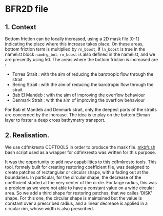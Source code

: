 # BFR2D file
## 1. Context
  Bottom friction can be locally increased, using a 2D mask file [0-1] indicating the place where this increase takes place. On these areas, bottom friction term is multiplied
by `rn_boost`, if `ln_boost` is true in the namelist block `namdrg_bot`.  `rn_boost` is also defined in the namelist, and we are presently using 50.  The areas where the bottom
friction is increased are :
  * Torres Strait : with the aim of reducing the barotropic flow through the strait
  * Bering Strait : with the aim of reducing the barotropic flow through the strait
  * Bab El Mandeb : with the aim of improving the overflow behaviour
  * Denmark Strait : with the aim of improving the overflow behaviour

For Bab el Mandeb and Denmark strait, only the deepest parts of the straits are concerned by the increase. The idea is to play on the bottom Ekman layer to foster a deep 
cross bathymetry transport.

## 2. Realisation.
We use cdfmkresto CDFTOOLS in order to produce the mask file.  [mkbfr.sh](./mkbfr.sh)  bash script used as a wrapper for cdfmkresto was written for this purpose. 


It was the opportunity to add new capabilities to this cdfmkresto tools. This tool, formely built for creating restoring coefficient file, was designed to create patches of 
rectangular  or circular shape, with a fading out at the boundaries.  In particular, for the circular shape, the decrease of the coefficient started at the very center of 
the circle. For large radius, this was a problem as we were not able to have a constant value on a wide circular area. So we add a third shape for restoring patches, that we
calles 'DISK' shape. For this one, the circular shape is maintained but the value is constant over a prescribed radius, and a linear decrease is applied in a circular rim, whose
width is also prescribed.
